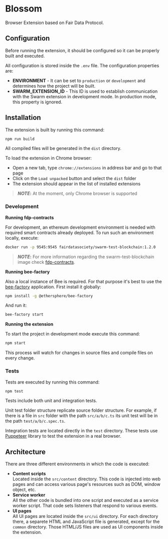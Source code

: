 # Blossom

Browser Extension based on Fair Data Protocol.

## Configuration

Before running the extension, it should be configured so it can be properly built and executed.

All configuration is stored inside the `.env` file. The configuration properties are:

- **ENVIRONMENT** - It can be set to `production` or `development` and determines how the project will be built.
- **SWARM_EXTENSION_ID** - This ID is used to establish communication with the Swarm extension in development mode. In production mode, this property is ignored.

## Installation

The extension is built by running this command:

```sh
npm run build
```

All compiled files will be generated in the `dist` directory.

To load the extension in Chrome browser:

- Open a new tab, type `chrome://extensions` in address bar and go to that page
- Click on the `Load unpacked` button and select the `dist` folder
- The extension should appear in the list of installed extensions

> **_NOTE_:** At the moment, only Chrome browser is supported

### Development

**Running fdp-contracts**

For development, an ethereum development environment is needed with required smart contracts already deployed. To run such an environment locally, execute:

```bash
docker run -p 9545:9545 fairdatasociety/swarm-test-blockchain:1.2.0
```

> **_NOTE_:** For more information regarding the swarm-test-blockchain image check [fdp-contracts](https://github.com/fairDataSociety/fdp-contracts).

**Running bee-factory**

Also a local instance of Bee is required. For that purpose it's best to use the [bee-factory](https://github.com/ethersphere/bee-factory) application. First install it globally:

```bash
npm install -g @ethersphere/bee-factory
```

And run it:

```bash
bee-factory start
```

**Running the extension**

To start the project in development mode execute this command:

```sh
npm start
```

This process will watch for changes in source files and compile files on every change.

### Tests

Tests are executed by running this command:

```sh
npm test
```

Tests include both unit and integration tests.

Unit test folder structure replicate source folder structure. For example, if there is a file in `src` folder with the path `src/a/b/c.ts` its unit test will be in the path `test/a/b/c.spec.ts`.

Integration tests are located directly in the `test` directory. These tests use [Puppeteer](https://github.com/puppeteer/puppeteer) library to test the extension in a real browser.

## Architecture

There are three different environments in which the code is executed:

- **Content scripts** \
  Located inside the `src/content` directory. This code is injected into web pages and can access various page's resources such as DOM, window object, etc.
- **Service worker** \
  All the other code is bundled into one script and executed as a service worker script. That code sets listeners that respond to various events.
- **UI pages** \
  All UI pages are located inside the `src/ui` directory. For each directory there, a separete HTML and JavaScript file is generated, except for the `common` directory. Those HTML/JS files are used as UI components inside the extension.
